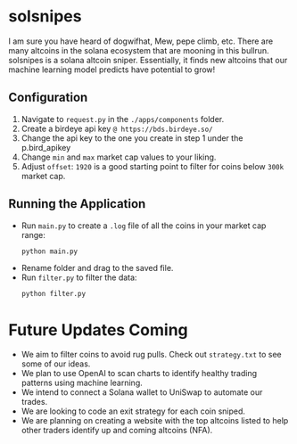 # solsnipes

I am sure you have heard of dogwifhat, Mew, pepe climb, etc. 
There are many altcoins in the solana ecosystem that are mooning in this bullrun.
solsnipes is a solana altcoin sniper. 
Essentially, it finds new altcoins that our machine learning model predicts have potential to grow!

## Configuration

1. Navigate to `request.py` in the `./apps/components` folder.
2. Create a birdeye api key `@ https://bds.birdeye.so/`
3. Change the api key to the one you create in step 1 under the p.bird_apikey
4. Change `min` and `max` market cap values to your liking.
5. Adjust `offset`: `1920` is a good starting point to filter for coins below `300k` market cap.

## Running the Application

- Run `main.py` to create a `.log` file of all the coins in your market cap range:
  ```bash
  python main.py
  ```
- Rename folder and drag to the saved file.
- Run `filter.py` to filter the data:
  ```bash
  python filter.py
  ```

# Future Updates Coming

- We aim to filter coins to avoid rug pulls. Check out `strategy.txt` to see some of our ideas.
- We plan to use OpenAI to scan charts to identify healthy trading patterns using machine learning.
- We intend to connect a Solana wallet to UniSwap to automate our trades.
- We are looking to code an exit strategy for each coin sniped.
- We are planning on creating a website with the top altcoins listed to help other traders identify up and coming altcoins (NFA).
